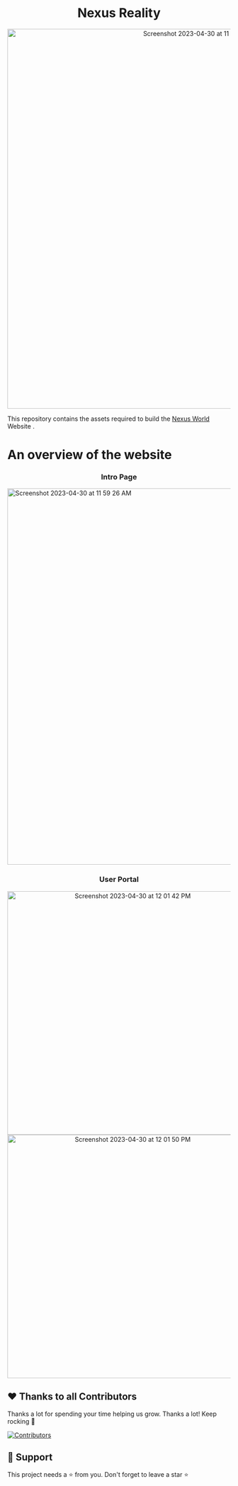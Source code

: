 

<h1 align="center">Nexus Reality</h1>


<p align="center">
<img width="858" alt="Screenshot 2023-04-30 at 11 57 52 AM" src="https://user-images.githubusercontent.com/86067292/235339132-d19d6ca5-28d1-4943-b05d-334f86636b4c.png">

</p>





This repository contains the assets required to build the [ Nexus World ](https://github.com/devanshu0605/Innoverse) Website . 


# An overview of the website


<h3 align="center">Intro Page </h3>
<img width="850" alt="Screenshot 2023-04-30 at 11 59 26 AM" src="https://user-images.githubusercontent.com/86067292/235339200-42df25ae-6d1a-4ff9-87b2-76bb65487d4e.png">

<h3 align="center"> User Portal </h3>
<p align="center">

<img width="550" alt="Screenshot 2023-04-30 at 12 01 42 PM" src="https://user-images.githubusercontent.com/86067292/235339318-c7a4aa55-e3ca-4b5c-af81-8e03976746fa.png">

<img width="550" alt="Screenshot 2023-04-30 at 12 01 50 PM" src="https://user-images.githubusercontent.com/86067292/235339322-9b72e305-8506-43e8-8192-ac4061919a19.png">


</p>




##  ❤️ Thanks to all Contributors

Thanks a lot for spending your time helping us grow. Thanks a lot! Keep rocking 🍻
<p> 
 
[![Contributors](https://contrib.rocks/image?repo=finadel1/Finadel_Website)](https://github.com/Finadel1/Finadel_Website)
 
</p>


## 🙏 Support



This project needs a ⭐️ from you. Don't forget to leave a star ⭐️
